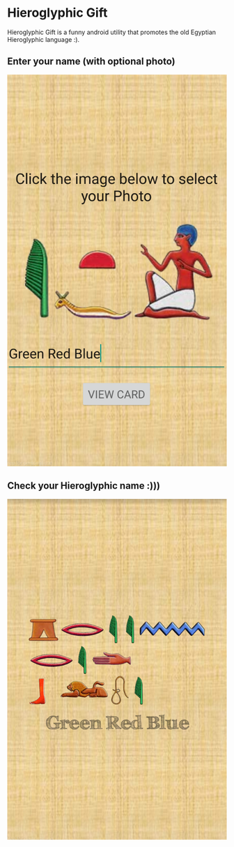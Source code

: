 Hieroglyphic Gift
===
Hieroglyphic Gift is a funny android utility that promotes the old Egyptian Hieroglyphic language :).

## Enter your name (with optional photo)
![Sample1](figures/Fig1.png "Sample 1")

## Check your Hieroglyphic name :)))
![Sample2](figures/Fig2.png "Sample 2")

